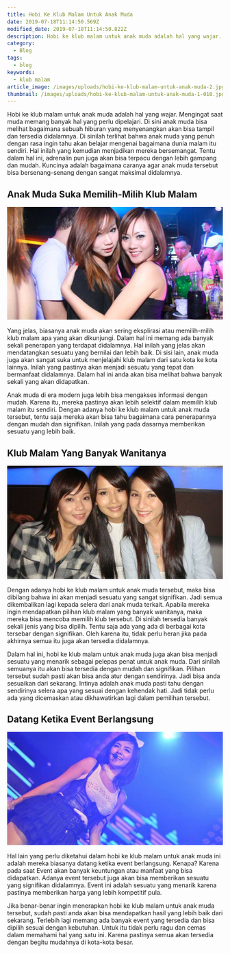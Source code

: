 ```yaml
---
title: Hobi Ke Klub Malam Untuk Anak Muda
date: 2019-07-18T11:14:50.569Z
modified_date: 2019-07-18T11:14:50.822Z
description: Hobi ke klub malam untuk anak muda adalah hal yang wajar. Mengingat saat muda memang banyak hal yang perlu dipelajari.
category:
  - Blog
tags:
  - blog
keywords:
  - klub malam
article_image: /images/uploads/hobi-ke-klub-malam-untuk-anak-muda-2.jpg
thumbnail: /images/uploads/hobi-ke-klub-malam-untuk-anak-muda-1-010.jpg
---
```

Hobi ke klub malam untuk anak muda adalah hal yang wajar. Mengingat saat muda memang banyak hal yang perlu dipelajari. Di sini anak muda bisa melihat bagaimana sebuah hiburan yang menyenangkan akan bisa tampil dan tersedia didalamnya. Di sinilah terlihat bahwa anak muda yang penuh dengan rasa ingin tahu akan belajar mengenai bagaimana dunia malam itu sendiri. Hal inilah yang kemudian menjadikan mereka bersemangat. Tentu dalam hal ini, adrenalin pun juga akan bisa terpacu dengan lebih gampang dan mudah. Kuncinya adalah bagaimana caranya agar anak muda tersebut bisa bersenang-senang dengan sangat maksimal didalamnya.



## Anak Muda Suka Memilih-Milih Klub Malam

![Hobi Ke Klub Malam Untuk Anak Muda ](/images/uploads/hobi-ke-klub-malam-untuk-anak-muda-3.jpg)

Yang jelas, biasanya anak muda akan sering eksplirasi atau memilih-milih klub malam apa yang akan dikunjungi. Dalam hal ini memang ada banyak sekali penerapan yang terdapat didalamnya. Hal inilah yang jelas akan mendatangkan sesuatu yang bernilai dan lebih baik. Di sisi lain, anak muda juga akan sangat suka untuk menjelajahi klub malam dari satu kota ke kota lainnya. Inilah yang pastinya akan menjadi sesuatu yang tepat dan bermanfaat didalamnya. Dalam hal ini anda akan bisa melihat bahwa banyak sekali yang akan didapatkan.

Anak muda di era modern juga lebih bisa mengakses informasi dengan mudah. Karena itu, mereka pastinya akan lebih selektif dalam memilih klub malam itu sendiri. Dengan adanya hobi ke klub malam untuk anak muda tersebut, tentu saja mereka akan bisa tahu bagaimana cara penerapannya dengan mudah dan signifikan. Inilah yang pada dasarnya memberikan sesuatu yang lebih baik. 



## Klub Malam Yang Banyak Wanitanya

![Hobi Ke Klub Malam Untuk Anak Muda ](/images/uploads/hobi-ke-klub-malam-untuk-anak-muda-2.jpg)

Dengan adanya hobi ke klub malam untuk anak muda tersebut, maka bisa dibilang bahwa ini akan menjadi sesuatu yang sangat signifikan. Jadi semua dikembalikan lagi kepada selera dari anak muda terkait. Apabila mereka ingin mendapatkan pilihan klub malam yang banyak wanitanya, maka mereka bisa mencoba memilih klub tersebut. Di sinilah tersedia banyak sekali jenis yang bisa dipilih. Tentu saja ada yang ada di berbagai kota tersebar dengan signifikan. Oleh karena itu, tidak perlu heran jika pada akhirnya semua itu juga akan tersedia didalamnya.

Dalam hal ini, hobi ke klub malam untuk anak muda juga akan bisa menjadi sesuatu yang menarik sebagai pelepas penat untuk anak muda. Dari sinilah semuanya itu akan bisa tersedia dengan mudah dan signifikan. Pilihan tersebut sudah pasti akan bisa anda atur dengan sendirinya. Jadi bisa anda sesuaikan dari sekarang. Intinya adalah anak muda pasti tahu dengan sendirinya selera apa yang sesuai dengan kehendak hati. Jadi tidak perlu ada yang dicemaskan atau dikhawatirkan lagi dalam pemilihan tersebut.



## Datang Ketika Event Berlangsung

![Hobi Ke Klub Malam Untuk Anak Muda ](/images/uploads/hobi-ke-klub-malam-untuk-anak-muda-1.jpg)

Hal lain yang perlu diketahui dalam hobi ke klub malam untuk anak muda ini adalah mereka biasanya datang ketika event berlangsung. Kenapa? Karena pada saat Event akan banyak keuntungan atau manfaat yang bisa didapatkan. Adanya event tersebut juga akan bisa memberikan sesuatu yang signifikan didalamnya. Event ini adalah sesuatu yang menarik karena pastinya memberikan harga yang lebih kompetitif pula.

Jika benar-benar ingin menerapkan hobi ke klub malam untuk anak muda tersebut, sudah pasti anda akan bisa mendapatkan hasil yang lebih baik dari sekarang. Terlebih lagi memang ada banyak event yang tersedia dan bisa dipilih sesuai dengan kebutuhan. Untuk itu tidak perlu ragu dan cemas dalam memahami hal yang satu ini. Karena pastinya semua akan tersedia dengan begitu mudahnya di kota-kota besar.
